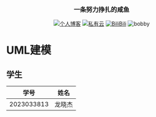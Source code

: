 <div id="title" align=center>

### 一条努力挣扎的咸鱼

[![个人博客](https://img.shields.io/badge/blog-清川拓海-yello)](http://lxj.ilibilib.top)
[![私有云](https://img.shields.io/badge/cloud-alist-yello)](http://cloud.ilibilib.top)
[![BiliBili](https://img.shields.io/badge/video-Bilibili-blue)](https://space.bilibili.com/91293918)
 ![bobby](https://img.shields.io/badge/hobby-ACG-purple)
</div>

# UML建模
## 学生
| 学号 | 姓名 |
| -------- | -------- |
|2023033813 | 龙晓杰 |